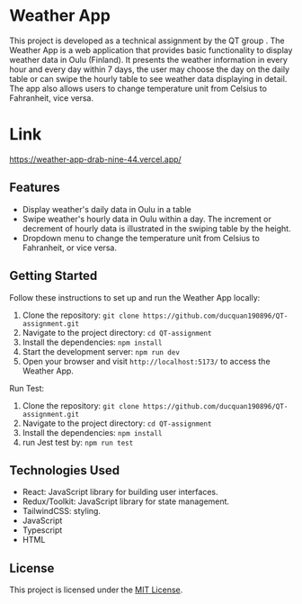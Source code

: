 # Weather App

This project is developed as a technical assignment by the QT group . The Weather App is a web application that provides basic functionality to display weather data in Oulu (Finland). It presents the weather information in every hour and every day within 7 days, the user may choose the day on the daily table or can swipe the hourly table to see weather data displaying in detail. The app also allows users to change temperature unit from Celsius to Fahranheit, vice versa. 

# Link
https://weather-app-drab-nine-44.vercel.app/

## Features

- Display weather's daily data in Oulu in a table
- Swipe weather's hourly data in Oulu within a day. The increment or decrement of hourly data is illustrated in the swiping table by the height.
- Dropdown menu to change the temperature unit from Celsius to Fahranheit, or vice versa.

## Getting Started

Follow these instructions to set up and run the Weather App locally:

1. Clone the repository: `git clone https://github.com/ducquan190896/QT-assignment.git`
2. Navigate to the project directory: `cd QT-assignment`
3. Install the dependencies: `npm install`
4. Start the development server: `npm run dev`
5. Open your browser and visit `http://localhost:5173/` to access the Weather App.

Run Test:

1. Clone the repository: `git clone https://github.com/ducquan190896/QT-assignment.git`
2. Navigate to the project directory: `cd QT-assignment`
3. Install the dependencies: `npm install`
4. run Jest test by: `npm run test`

## Technologies Used

- React: JavaScript library for building user interfaces.
- Redux/Toolkit: JavaScript library for state management.
- TailwindCSS: styling.
- JavaScript
- Typescript
- HTML


## License

This project is licensed under the [MIT License](LICENSE).


